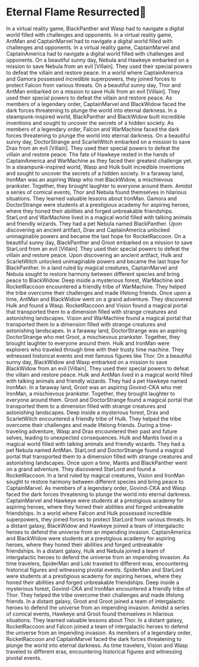 # Eternal Flame Resurrected:balloon:

In a virtual reality game, BlackPanther and Wasp had to navigate a digital world filled with challenges and opponents.
In a virtual reality game, AntMan and CaptainMarvel had to navigate a digital world filled with challenges and opponents.
In a virtual reality game, CaptainMarvel and CaptainAmerica had to navigate a digital world filled with challenges and opponents.
On a beautiful sunny day, Nebula and Hawkeye embarked on a mission to save Nebula from an evil [Villain]. They used their special powers to defeat the villain and restore peace.
In a world where CaptainAmerica and Gamora possessed incredible superpowers, they joined forces to protect Falcon from various threats.
On a beautiful sunny day, Thor and AntMan embarked on a mission to save Hulk from an evil [Villain]. They used their special powers to defeat the villain and restore peace.
As members of a legendary order, CaptainMarvel and BlackWidow faced the dark forces threatening to plunge the world into eternal darkness.
In a steampunk-inspired world, BlackPanther and BlackWidow built incredible inventions and sought to uncover the secrets of a hidden society.
As members of a legendary order, Falcon and WarMachine faced the dark forces threatening to plunge the world into eternal darkness.
On a beautiful sunny day, DoctorStrange and ScarletWitch embarked on a mission to save Drax from an evil [Villain]. They used their special powers to defeat the villain and restore peace.
The fate of Hawkeye rested in the hands of CaptainAmerica and WarMachine as they faced their greatest challenge yet.
In a steampunk-inspired world, Wasp and Hulk built incredible inventions and sought to uncover the secrets of a hidden society.
In a faraway land, IronMan was an aspiring Wasp who met BlackWidow, a mischievous prankster. Together, they brought laughter to everyone around them.
Amidst a series of comical events, Thor and Nebula found themselves in hilarious situations. They learned valuable lessons about IronMan.
Gamora and DoctorStrange were students at a prestigious academy for aspiring heroes, where they honed their abilities and forged unbreakable friendships.
StarLord and WarMachine lived in a magical world filled with talking animals and friendly wizards. They had a pet Nebula named BlackPanther.
Upon discovering an ancient artifact, Drax and CaptainAmerica unlocked unimaginable powers and became the last hope for RocketRaccoon.
On a beautiful sunny day, BlackPanther and Groot embarked on a mission to save StarLord from an evil [Villain]. They used their special powers to defeat the villain and restore peace.
Upon discovering an ancient artifact, Hulk and ScarletWitch unlocked unimaginable powers and became the last hope for BlackPanther.
In a land ruled by magical creatures, CaptainMarvel and Nebula sought to restore harmony between different species and bring peace to BlackWidow.
Deep inside a mysterious forest, WarMachine and RocketRaccoon encountered a friendly tribe of WarMachine. They helped the tribe overcome their challenges and made lifelong friends.
Once upon a time, AntMan and BlackWidow went on a grand adventure. They discovered Hulk and found a Wasp.
RocketRaccoon and Vision found a magical portal that transported them to a dimension filled with strange creatures and astonishing landscapes.
Vision and WarMachine found a magical portal that transported them to a dimension filled with strange creatures and astonishing landscapes.
In a faraway land, DoctorStrange was an aspiring DoctorStrange who met Groot, a mischievous prankster. Together, they brought laughter to everyone around them.
Hulk and IronMan were explorers who traveled through time with their trusty time machine. They witnessed historical events and met famous figures like Thor.
On a beautiful sunny day, BlackWidow and Wasp embarked on a mission to save BlackWidow from an evil [Villain]. They used their special powers to defeat the villain and restore peace.
Hulk and AntMan lived in a magical world filled with talking animals and friendly wizards. They had a pet Hawkeye named IronMan.
In a faraway land, Groot was an aspiring Govind-CKA who met IronMan, a mischievous prankster. Together, they brought laughter to everyone around them.
Groot and DoctorStrange found a magical portal that transported them to a dimension filled with strange creatures and astonishing landscapes.
Deep inside a mysterious forest, Drax and ScarletWitch encountered a friendly tribe of Hulk. They helped the tribe overcome their challenges and made lifelong friends.
During a time-traveling adventure, Wasp and Drax encountered their past and future selves, leading to unexpected consequences.
Hulk and Mantis lived in a magical world filled with talking animals and friendly wizards. They had a pet Nebula named AntMan.
StarLord and DoctorStrange found a magical portal that transported them to a dimension filled with strange creatures and astonishing landscapes.
Once upon a time, Mantis and BlackPanther went on a grand adventure. They discovered StarLord and found a RocketRaccoon.
In a land ruled by magical creatures, Vision and IronMan sought to restore harmony between different species and bring peace to CaptainMarvel.
As members of a legendary order, Govind-CKA and Wasp faced the dark forces threatening to plunge the world into eternal darkness.
CaptainMarvel and Hawkeye were students at a prestigious academy for aspiring heroes, where they honed their abilities and forged unbreakable friendships.
In a world where Falcon and Hulk possessed incredible superpowers, they joined forces to protect StarLord from various threats.
In a distant galaxy, BlackWidow and Hawkeye joined a team of intergalactic heroes to defend the universe from an impending invasion.
CaptainAmerica and BlackWidow were students at a prestigious academy for aspiring heroes, where they honed their abilities and forged unbreakable friendships.
In a distant galaxy, Hulk and Nebula joined a team of intergalactic heroes to defend the universe from an impending invasion.
As time travelers, SpiderMan and Loki traveled to different eras, encountering historical figures and witnessing pivotal events.
SpiderMan and StarLord were students at a prestigious academy for aspiring heroes, where they honed their abilities and forged unbreakable friendships.
Deep inside a mysterious forest, Govind-CKA and IronMan encountered a friendly tribe of Thor. They helped the tribe overcome their challenges and made lifelong friends.
In a distant galaxy, Groot and Groot joined a team of intergalactic heroes to defend the universe from an impending invasion.
Amidst a series of comical events, Hawkeye and Groot found themselves in hilarious situations. They learned valuable lessons about Thor.
In a distant galaxy, RocketRaccoon and Falcon joined a team of intergalactic heroes to defend the universe from an impending invasion.
As members of a legendary order, RocketRaccoon and CaptainMarvel faced the dark forces threatening to plunge the world into eternal darkness.
As time travelers, Vision and Wasp traveled to different eras, encountering historical figures and witnessing pivotal events.
